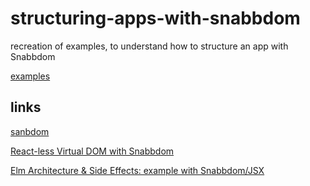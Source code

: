 # structuring-apps-with-snabbdom
recreation of examples, to understand how to structure an app with Snabbdom



[examples](http://suxxus.github.io/studies/snabdom-examples.html)

## links
[sanbdom](https://github.com/paldepind/snabbdom)

[React-less Virtual DOM with Snabbdom](https://medium.com/@yelouafi/react-less-virtual-dom-with-snabbdom-functions-everywhere-53b672cb2fe3#.6jgz2d7wl)

[Elm Architecture & Side Effects: example with Snabbdom/JSX](https://medium.com/@yelouafi/elm-architecture-side-effect-examples-with-snabbdom-and-jsx-3732219d9995#.wumhvfgng)


